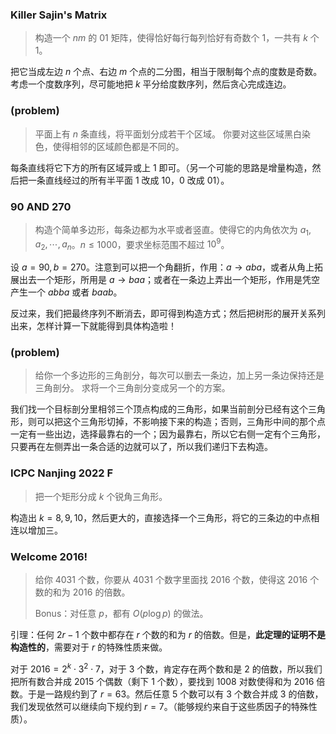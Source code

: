 ### Killer Sajin's Matrix

> 构造一个 $nm$ 的 $01$ 矩阵，使得恰好每行每列恰好有奇数个 $1$，一共有 $k$ 个 $1$。

把它当成左边 $n$ 个点、右边 $m$ 个点的二分图，相当于限制每个点的度数是奇数。考虑一个度数序列，尽可能地把 $k$ 平分给度数序列，然后贪心完成连边。

### (problem)

> 平面上有 $n$ 条直线，将平面划分成若干个区域。
> 你要对这些区域黑白染色，使得相邻的区域颜色都是不同的。

每条直线将它下方的所有区域异或上 $1$ 即可。（另一个可能的思路是增量构造，然后把一条直线经过的所有半平面 $1$ 改成 $10$，$0$ 改成 $01$）。

### 90 AND 270

> 构造个简单多边形，每条边都为水平或者竖直。使得它的内角依次为 $a_1,a_2,\cdots,a_n$。$n\le 1000$，要求坐标范围不超过 $10^9$。

设 $a=90,b=270$。注意到可以把一个角翻折，作用：$a\rightarrow aba$，或者从角上拓展出去一个矩形，所用是 $a\rightarrow baa$；或者在一条边上弄出一个矩形，作用是凭空产生一个 $abba$ 或者 $baab$。

反过来，我们把最终序列不断消去，即可得到构造方式；然后把树形的展开关系列出来，怎样计算一下就能得到具体构造啦！

### (problem)

> 给你一个多边形的三角剖分，每次可以删去一条边，加上另一条边保持还是三角剖分。
> 求将一个三角剖分变成另一个的方案。

我们找一个目标剖分里相邻三个顶点构成的三角形，如果当前剖分已经有这个三角形，则可以把这个三角形切掉，不影响接下来的构造；否则，三角形中间的那个点一定有一些出边，选择最靠右的一个；因为最靠右，所以它右侧一定有个三角形，只要再在左侧弄出一条合适的边就可以了，所以我们递归下去构造。

### ICPC Nanjing 2022 F

> 把一个矩形分成 $k$ 个锐角三角形。

构造出 $k=8,9,10$，然后更大的，直接选择一个三角形，将它的三条边的中点相连以增加三。

### Welcome 2016!

> 给你 $4031$ 个数，你要从 $4031$ 个数字里面找 $2016$ 个数，使得这 $2016$ 个数的和为 $2016$ 的倍数。
>
> Bonus：对任意 $p$，都有 $O(p \log p)$ 的做法。

引理：任何 $2r-1$ 个数中都存在 $r$ 个数的和为 $r$ 的倍数。但是，**此定理的证明不是构造性的**，需要对于 $r$ 的特殊性质来做。

对于 $2016=2^k\cdot 3^2\cdot 7$，对于 $3$ 个数，肯定存在两个数和是 $2$ 的倍数，所以我们把所有数合并成 $2015$ 个偶数（剩下 $1$ 个数），要找到 $1008$ 对数使得和为 $2016$ 倍数。于是一路规约到了 $r=63$。然后任意 $5$ 个数可以有 $3$ 个数合并成 $3$ 的倍数，我们发现依然可以继续向下规约到 $r=7$。（能够规约来自于这些质因子的特殊性质）。

